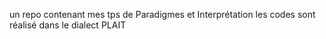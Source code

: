 un repo contenant mes tps de Paradigmes et Interprétation
les codes sont réalisé dans le dialect PLAIT
